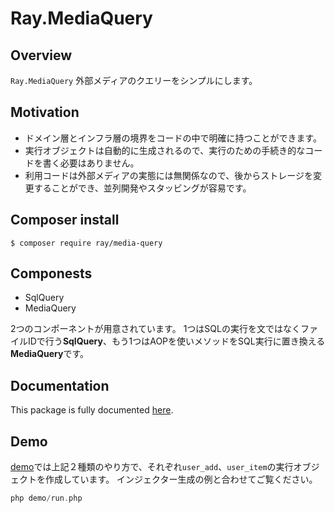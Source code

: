 # Ray.MediaQuery

## Overview

`Ray.MediaQuery` 外部メディアのクエリーをシンプルにします。

## Motivation

* ドメイン層とインフラ層の境界をコードの中で明確に持つことができます。
* 実行オブジェクトは自動的に生成されるので、実行のための手続き的なコードを書く必要はありません。
* 利用コードは外部メディアの実態には無関係なので、後からストレージを変更することができ、並列開発やスタッビングが容易です。

## Composer install

    $ composer require ray/media-query

## Componests

* SqlQuery
* MediaQuery

2つのコンポーネントが用意されています。
1つはSQLの実行を文ではなくファイルIDで行う**SqlQuery**、もう1つはAOPを使いメソッドをSQL実行に置き換える**MediaQuery**です。

## Documentation

This package is fully documented [here](./docs/ja/index.md).

## Demo

[demo](/demo)では上記２種類のやり方で、それぞれ`user_add`、`user_item`の実行オブジェクトを作成しています。
インジェクター生成の例と合わせてご覧ください。

```php
php demo/run.php
```

